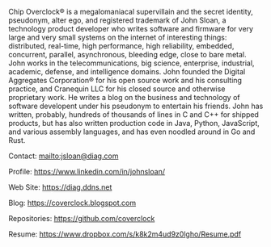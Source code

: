 Chip Overclock® is a megalomaniacal supervillain and the secret identity, pseudonym, alter ego, and
registered trademark of John Sloan, a technology product developer who writes software and
firmware for very large and very small systems on the internet of interesting things: distributed,
real-time, high performance, high reliability, embedded, concurrent, parallel, asynchronous,
bleeding edge, close to bare metal. John works in the telecommunications, big science, enterprise,
industrial, academic, defense, and intelligence domains. John founded the Digital Aggregates
Corporation® for his open source work and his consulting practice, and Cranequin LLC for his
closed source and otherwise proprietary work. He writes a blog on the business and technology of
software developent under his pseudonym to entertain his friends. John has written, probably,
hundreds of thousands of lines in C and C++ for shipped products, but has also written production
code in Java, Python, JavaScript, and various assembly languages, and has even noodled around in
Go and Rust.

Contact: <mailto:jsloan@diag.com>

Profile: <https://www.linkedin.com/in/johnsloan/>

Web Site: <https://diag.ddns.net>

Blog: <https://coverclock.blogspot.com>

Repositories: <https://github.com/coverclock>

Resume: <https://www.dropbox.com/s/k8k2m4ud9z0lgho/Resume.pdf>
